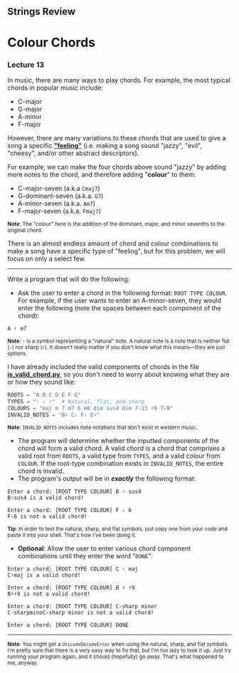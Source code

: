 ## Strings Review

# Colour Chords

### Lecture 13

In music, there are many ways to play chords. For example, the most typical chords in popular music include:

- C-major
- G-major
- A-minor
- F-major

However, there are many variations to these chords that are used to give a song a specific 
[**"feeling"**](https://youtu.be/uINxIvwK1eo) (i.e. making a song sound "jazzy", "evil", "cheesy", and/or other abstract 
descriptors).

For example, we can make the four chords above sound "jazzy" by adding more notes to the chord, and therefore adding
"**colour**" to them:

- C-major-seven (a.k.a `Cmaj7`)
- G-dominant-seven (a.k.a. `G7`)
- A-minor-seven (a.k.a. `Am7`)
- F-major-seven (a.k.a. `Fmaj7`)

<sub>**Note**: The "colour" here is the addition of the dominant, major, and minor sevenths to the original chord.</sub>

There is an almost endless amount of chord and colour combinations to make a song have a specific type of
"feeling", but for this problem, we will focus on only a select few.

---

Write a program that will do the following:

- Ask the user to enter a chord in the following format: `ROOT TYPE COLOUR`. For example, if the user wants to enter an
A-minor-seven, they would enter the following (note the spaces between each component of the chord):
```text
A ♮ m7
```

<sub>**Note**: `♮` is a symbol representing a "natural" note. A natural note is a note that is neither flat (`♭`) nor 
sharp (`♯`). It doesn't really matter if you don't know what this means—they are just options.

I have already included the valid components of chords in the file [**is_valid_chord.py**](is_valid_chord.py), so you 
don't need to worry about knowing what they are or how they sound like:

```python
ROOTS = "A B C D E F G"
TYPES = "♮ ♭ ♯"  # Natural, flat, and sharp
COLOURS = "maj m 7 m7 6 m6 dim sus4 dim 7♭13 ♯9 7♭9"
INVALID_NOTES = "B♯ C♭ F♭ E♯"
```

<sub>**Note**: `INVALID_NOTES` includes note notations that don't exist in western music.</sub>

- The program will determine whether the inputted components of the chord will form a valid chord. A valid chord is a
chord that comprises a valid root from `ROOTS`, a valid type from `TYPES`, and a valid colour from `COLOUR`. If the 
root-type combination exists in `INVALID_NOTES`, the entire chord is invalid.
- The program's output will be in ***exactly*** the following format:

```text
Enter a chord: [ROOT TYPE COLOUR] B ♮ sus4
B♮sus4 is a valid chord!
```
```text
Enter a chord: [ROOT TYPE COLOUR] F ♭ 6
F♭6 is not a valid chord!
```

<sub>**Tip**: In order to test the natural, sharp, and flat symbols, just copy one from your code and paste it into your
shell. That's how I've been doing it.</sub>

- **Optional**: Allow the user to enter various chord component combinations until they enter the word "`DONE`":

```text
Enter a chord: [ROOT TYPE COLOUR] C ♮ maj
C♮maj is a valid chord!

Enter a chord: [ROOT TYPE COLOUR] B ♯ ♯9
B♯♯9 is not a valid chord!

Enter a chord: [ROOT TYPE COLOUR] C-sharp minor
C-sharpminoC-sharp minor is not a valid chord!

Enter a chord: [ROOT TYPE COLOUR] DONE
```

---

<sub>**Note**: You might get a `UnicodeDecodeError` when using the natural, sharp, and flat symbols. I'm pretty sure 
that there is a very easy way to fix that, but I'm too lazy to look it up. Just try running your program again, and it
should (hopefully) go away. That's what happened to me, anyway.</sub>